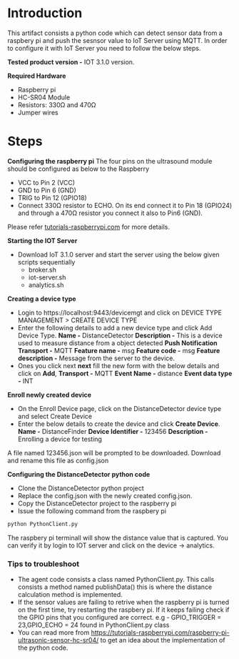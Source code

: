# Introduction
This artifact consists a python code which can detect sensor data from a raspbery pi and push the sesnsor value to IoT Server using MQTT. In order to configure it with IoT Server you need to follow the below steps.

**Tested product version -** IOT 3.1.0 version.

**Required Hardware**

  -  Raspberry pi
  - HC-SR04 Module
  - Resistors: 330Ω and 470Ω
  - Jumper wires

# Steps
**Configuring the raspberry pi**
 The four pins on the ultrasound module should be configured as below to the Raspberry
- VCC to Pin 2 (VCC)
- GND to Pin 6 (GND)
- TRIG to Pin 12 (GPIO18)
- Connect 330Ω resistor to ECHO. On its end connect it to Pin 18 (GPIO24) and through a 470Ω resistor you connect it also to Pin6 (GND).

Please refer [tutorials-raspberrypi.com](https://tutorials-raspberrypi.com/raspberry-pi-ultrasonic-sensor-hc-sr04/) for more details.

**Starting the IOT Server**
  - Download IoT 3.1.0 server and start the server using the below given scripts sequentially
	  - broker.sh
	  - iot-server.sh
	  - analytics.sh

**Creating a device type**
 - Login to https://localhost:9443/devicemgt and click on DEVICE TYPE MANAGEMENT > CREATE DEVICE TYPE
 - Enter the following details to add a new device type and click Add Device Type.
    **Name -** DistanceDetector
	**Description -** This is a device used to measure distance from a object detected
	**Push Notification Transport -** MQTT
	**Feature name -** msg
	**Feature code -** msg
	**Feature description -** Message from the server to the device.
 - Ones you click next **next** fill the new form with the below details and click on **Add**,
	**Transport -**  MQTT
	**Event Name  -** distance
	**Event data type -** INT

**Enroll newly created device**
- On the Enroll Device page, click on the DistanceDetector device type and select Create Device
- Enter the below details to create the device and click **Create Device**.
**Name -** DistanceFinder
**Device Identifier	-** 123456
**Description	-** Enrolling a device for testing

A file named 123456.json will be prompted to be downloaded. Download and rename this file as config.json

**Configuring the DistanceDetector python code**
- Clone the DistanceDetector python project 
- Replace the config.json with the newly created config.json.
- Copy the DistanceDetector project to the raspberry pi
- Issue the following command from the raspbery pi
```sh    
python PythonClient.py
```

The raspbery pi terminall will show the distance value that is captured. You can verify it by login to IOT server and click on the device -> analytics.



### Tips to troubleshoot

- The agent code consists a class named PythonClient.py. This calls consists a method named publishData() this is where the distance calculation method is implemented.
- If the sensor values are failing to retrive when the raspberry pi is turned on the first time, try restarting the raspbery pi. If it keeps failing check if the GPIO pins that you configured are correct. e.g - GPIO_TRIGGER = 23,GPIO_ECHO = 24 found in PythonClient.py class
- You can read more from https://tutorials-raspberrypi.com/raspberry-pi-ultrasonic-sensor-hc-sr04/ to get an idea about the implementation of the python code.

